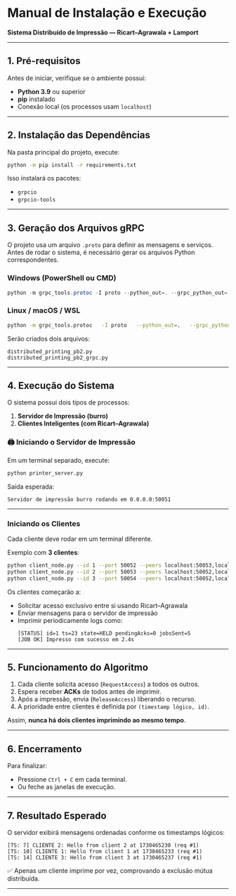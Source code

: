 # Manual de Instalação e Execução  
**Sistema Distribuído de Impressão — Ricart–Agrawala + Lamport**

---

## 1. Pré-requisitos

Antes de iniciar, verifique se o ambiente possui:

- **Python 3.9** ou superior  
- **pip** instalado  
- Conexão local (os processos usam `localhost`)

---

## 2. Instalação das Dependências

Na pasta principal do projeto, execute:

```bash
python -m pip install -r requirements.txt
```

Isso instalará os pacotes:
- `grpcio`
- `grpcio-tools`

---

## 3. Geração dos Arquivos gRPC

O projeto usa um arquivo `.proto` para definir as mensagens e serviços.  
Antes de rodar o sistema, é necessário gerar os arquivos Python correspondentes.

###  Windows (PowerShell ou CMD)
```powershell
python -m grpc_tools.protoc -I proto --python_out=. --grpc_python_out=. proto/distributed_printing.proto
```

###  Linux / macOS / WSL
```bash
python -m grpc_tools.protoc   -I proto   --python_out=.   --grpc_python_out=.   proto/distributed_printing.proto
```

Serão criados dois arquivos:
```
distributed_printing_pb2.py
distributed_printing_pb2_grpc.py
```

---

## 4. Execução do Sistema

O sistema possui dois tipos de processos:  
1. **Servidor de Impressão (burro)**  
2. **Clientes Inteligentes (com Ricart–Agrawala)**

### 🖨️ Iniciando o Servidor de Impressão
Em um terminal separado, execute:
```bash
python printer_server.py
```

Saída esperada:
```
Servidor de impressão burro rodando em 0.0.0.0:50051
```

---

###  Iniciando os Clientes
Cada cliente deve rodar em um terminal diferente.

Exemplo com **3 clientes**:

```bash
python client_node.py --id 1 --port 50052 --peers localhost:50053,localhost:50054 --printer localhost:50051
python client_node.py --id 2 --port 50053 --peers localhost:50052,localhost:50054 --printer localhost:50051
python client_node.py --id 3 --port 50054 --peers localhost:50052,localhost:50053 --printer localhost:50051
```

Os clientes começarão a:
- Solicitar acesso exclusivo entre si usando Ricart–Agrawala  
- Enviar mensagens para o servidor de impressão  
- Imprimir periodicamente logs como:
  ```
  [STATUS] id=1 ts=23 state=HELD pendingAcks=0 jobsSent=5
  [JOB OK] Impresso com sucesso em 2.4s
  ```

---

## 5. Funcionamento do Algoritmo

1. Cada cliente solicita acesso (`RequestAccess`) a todos os outros.  
2. Espera receber **ACKs** de todos antes de imprimir.  
3. Após a impressão, envia (`ReleaseAccess`) liberando o recurso.  
4. A prioridade entre clientes é definida por `(timestamp lógico, id)`.

Assim, **nunca há dois clientes imprimindo ao mesmo tempo**.

---

## 6. Encerramento

Para finalizar:
- Pressione `Ctrl + C` em cada terminal.  
- Ou feche as janelas de execução.

---

## 7. Resultado Esperado

O servidor exibirá mensagens ordenadas conforme os timestamps lógicos:
```
[TS: 7] CLIENTE 2: Hello from client 2 at 1730465230 (req #1)
[TS: 10] CLIENTE 1: Hello from client 1 at 1730465233 (req #1)
[TS: 14] CLIENTE 3: Hello from client 3 at 1730465237 (req #1)
```

✅ Apenas um cliente imprime por vez, comprovando a exclusão mútua distribuída.

---
